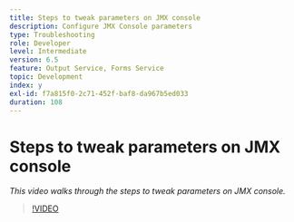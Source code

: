 ```yaml
---
title: Steps to tweak parameters on JMX console
description: Configure JMX Console parameters
type: Troubleshooting
role: Developer
level: Intermediate
version: 6.5
feature: Output Service, Forms Service
topic: Development
index: y
exl-id: f7a815f0-2c71-452f-baf8-da967b5ed033
duration: 108
---
```


# Steps to tweak parameters on JMX console

*This video walks through the steps to tweak parameters on JMX console.*

>[!VIDEO](https://video.tv.adobe.com/v/335554?quality=12&learn=on)
